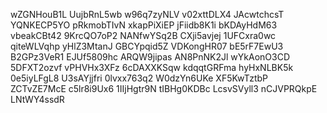 wZGNHouB1L
UujbRnL5wb
w96q7zyNLV
v02xttDLX4
JAcwtchcsT
YQNKECP5YO
pRkmobTIvN
xkapPiXiEP
jFiidb8K1i
bKDAyHdM63
vbeakCBt42
9KrcQO7oP2
NANfwYSq2B
CXji5avjej
1UFCxra0wc
qiteWLVqhp
yHlZ3MtanJ
GBCYpqid5Z
VDKongHR07
bE5rF7EwU3
B2GPz3VeR1
EJUf5809hc
ARQW9jipas
AN8PnNK2Jl
wYkAonO3CD
5DFXT2ozvf
vPHVHx3XFz
6cDAXXKSqw
kdqqtGRFma
hyHxNLBK5k
0e5iyLFgL8
U3sAYjjfri
0lvxx763q2
W0dzYn6UKe
XF5KwTztbP
ZCTvZE7McE
c5lr8i9Ux6
1IIjHgtr9N
tIBHg0KDBc
LcsvSVyll3
nCJVPRQkpE
LNtWY4ssdR
